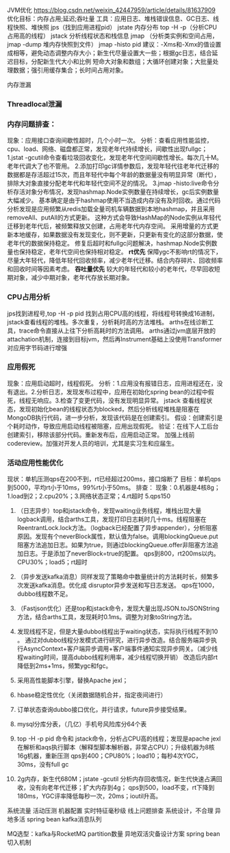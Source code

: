 

JVM优化
https://blog.csdn.net/weixin_42447959/article/details/81637909
优化目标：内存占用;延迟;吞吐量
工具：应用日志、堆栈错误信息、GC日志、线程快照、堆快照
jps（找到应用进程pid）
jstate 内存分布
top -H -p（分析CPU占用高的线程）
jstack 分析线程状态和栈信息
jmap （分析类实例和空间占用，jmap -dump 堆内存快照到文件） jmap -histo pid
建议：-Xms和-Xmx的值设置成相等，避免动态调整内存大小；新生代尽量设置大一些；根据gc日志，结合延迟目标，分配新生代大小和比例
短命大对象和数组；大循环创建对象；大批量处理数据；强引用缓存集合；长时间占用对象。

内存泄漏
### Threadlocal泄漏


### 内存问题排查：
现象：应用接口查询间歇性超时，几个小时一次。
分析：查看应用性能监控，cpu、load、网络、磁盘都正常，发现老年代持续增长，间歇性出现fullgc；
1.jstat -gcutil命令查看垃圾回收变化，发现老年代空间间歇性增长。每次几十M。老年代调大了也不管用。
2.添加打印gc详情参数后，发现年轻代往老年代迁移的数据都是存活超过15次，而且年轻代中每个年龄的数据量没有明显异常（断代），排除大对象直接分配老年代和年轻代空间不足的情况。
3.jmap -histo:live命令分析存活对象分布情况，发现hashmap.Node实例数量在持续增长，gc后实例数量大幅减少。
基本确定是由于hashmap使用不当造成内存没有及时回收。通过代码分析发现是应用频繁从redis加载全量司机车辆数据到本地hashmap，并且采用removeAll、putAll的方式更新。
这种方式会导致HashMap的Node实例从年轻代迁移到老年代后，被频繁释放又创建，占用老年代内存空间。
采用增量的方式更新本地缓存，如果数据没有发现变化，则不更新，只更新有变化的这部分数据，使老年代的数据保持稳定。
修复后超时和fullgc问题解决，hashmap.Node实例数量也保持稳定，老年代空间也保持相对稳定。
**rt优先** 保障ygc不影响rt的情况下，尽量大年轻代，降低年轻代回收频率，减少老年代迁移。结合内存碎片、回收频率和回收时间等因素考虑。
**吞吐量优先** 较大的年轻代和较小的老年代，尽早回收短期对象，减少中期对象，老年代存放长期对象。

### CPU占用分析 
jps找到进程号,top -H -p pid 找到占用CPU高的线程，将线程号转换成16进制，jstack查看线程的堆栈。多次重复，分析耗时高的方法堆栈。
arths在线诊断工具，trace命令直接从上往下分析高耗时的方法调用。
arths通过jvm底层开放的attachation机制，连接到目标jvm，然后再Instrument基础上没使用Transformer对应用字节码进行增强

### 应用假死
现象：应用启动超时，线程假死。
分析：1.应用没有报错日志，应用进程还在，没有退出。2.分析日志，发现发布过程中，应用在初始化spring bean的过程中假死，线程无响应。3.检查了变更代码，没有发现明显异常。
jstack 查看线程状态，发现初始化bean的线程状态为blocked，然后分析线程堆栈是阻塞在MongoDB执行代码，进一步分析，发现该代码是在创建索引。
假设：创建索引是个耗时动作，导致应用启动线程被阻塞，应用出现假死。
验证：在线下人工后台创建索引，移除该部分代码。重新发布后，应用启动正常。
加强上线前codereview。加强对开发人员的培训，尤其是实习生和应届生。


### 活动应用性能优化
现状：单机压测qps在200不到，rt已经超过200ms，接口熔断了
目标：单机qps到5000，平均rt小于10ms，99%rt小于50ms。
排查：
现象：0.机器是4核8g；1.load到2；2.cpu20%；3.网络状态正常；4.rt超时 5.qps150
1. （日志异步）top和jstack命令，发现waiting业务线程，堆栈出现大量logback调用，结合arths工具，发现打印日志耗时几十ms。线程阻塞在ReentrantLock.lock方法。（logback已经配置了异步appender），分析阻塞原因。发现有个neverBlock属性，默认值为false。调用blockingQueue.put阻塞方法追加日志。如果为true，则通过blockingQueue.offer非阻塞方法追加日志。于是添加了neverBlock=true的配置。
qps到800，rt200ms以内。CPU30%；load5；rt超时
2. （异步发送kafka消息）同样发现了策略命中数量统计的方法耗时长，频繁多次发送kafka消息。优化成 disruptor异步发送和写日志发送。
qps在1000，dubbo线程数不足。
3. （Fastjson优化）还是top和jstack命令，发现大量出现JSON.toJSONString方法，结合arths工具，发现耗时0.1ms。调整为对象toString方法。
4. 发现线程不足，但是大量dubbo线程出于waiting状态，实际执行线程不到10 。
通过对dubbo线程分发模式进行研究，进行异步改造。结合服务端异步执行AsyncContext+客户端异步调用+客户端事件通知实现异步网关。（减少线程waiting时间，提高dubbo线程利用率，减少线程切换开销）
改造后内部rt降低到2ms+1ms，频繁ygc和fgc。
5. 采用高性能脚本引擎，替换Apache jexl；
6. hbase稳定性优化（关闭数据随机合并，指定夜间进行）
7. 订单状态查询dubbo接口优化，并行请求，future异步接受结果。
8. mysql分库分表，（几亿）手机号风险库分64个表

1. top -H -p pid 命令和  jstack命令，分析占CPU高的线程；发现是apache jexl在解析和aqs执行脚本（解释型脚本解析器，非常占CPU）；升级机器为8核16g机器，重新压测
qps到400；CPU80%；load10；每秒4次YGC，30ms，没有full gc
2. 2g内存，新生代680M；jstate -gcutil 分析内存回收情况，新生代快速占满回收，没有向老年代迁移；扩大内存到4g；
qps到500，load不变，rt下降到180ms，YGC评率降低每秒一次，20ms；ioutil升高。



系统流量
活动压测
机器配置
实时特征毫秒级
线上问题排查
系统设计，不合理
异地多活
spring bean
kafka消息队列


MQ选型：kafka与RocketMQ
partition数量
异地双活灾备设计方案
spring bean切入机制
